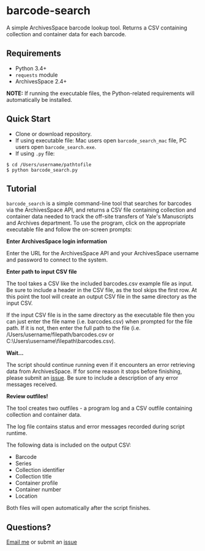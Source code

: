 # barcode-search

A simple ArchivesSpace barcode lookup tool. Returns a CSV containing collection and container data for each barcode.

## Requirements

* Python 3.4+
* `requests` module
* ArchivesSpace 2.4+

__NOTE:__ If running the executable files, the Python-related requirements will automatically be installed.

## Quick Start

* Clone or download repository.
* If using executable file: Mac users open `barcode_search_mac` file, PC users open `barcode_search.exe`.
* If using `.py` file:

```
$ cd /Users/username/pathtofile
$ python barcode_search.py
```

## Tutorial

`barcode_search` is a simple command-line tool that searches for barcodes via the ArchivesSpace API, and returns a CSV file containing collection and container data needed to track the off-site transfers of Yale's Manuscripts and Archives department. To use the program, click on the appropriate executable file and follow the on-screen prompts:

__Enter ArchivesSpace login information__

Enter the URL for the ArchivesSpace API and your ArchivesSpace username and password to connect to the system.

__Enter path to input CSV file__

The tool takes a CSV like the included barcodes.csv example file as input. Be sure to include a header in the CSV file, as the tool skips the first row. At this point the tool will create an output CSV file in the same directory as the input CSV.

If the input CSV file is in the same directory as the executable file then you can just enter the file name (i.e. barcodes.csv) when prompted for the file path. If it is not, then enter the full path to the file (i.e. /Users/username/filepath/barcodes.csv or C:\Users\username\filepath\barcodes.csv).

__Wait...__

The script should continue running even if it encounters an error retrieving data from ArchivesSpace. If for some reason it stops before finishing, please submit an [issue](https://github.com/ucancallmealicia/barcode_search/issues). Be sure to include a description of any error messages received.

__Review outfiles!__

The tool creates two outfiles - a program log and a CSV outfile containing collection and container data.

The log file contains status and error messages recorded during script runtime.

The following data is included on the output CSV:

* Barcode
* Series
* Collection identifier
* Collection title
* Container profile
* Container number
* Location

Both files will open automatically after the script finishes.

## Questions?

[Email me](mailto:alicia.detelich@yale.edu) or submit an [issue](https://github.com/ucancallmealicia/barcode_search/issues)

